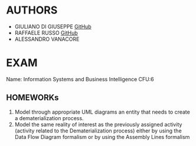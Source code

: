 # AUTHORS
- GIULIANO DI GIUSEPPE [GitHub](https://github.com/GiulianoDiGiuseppe)
- RAFFAELE RUSSO [GitHub](https://github.com/RaffaeleRusso)
- ALESSANDRO VANACORE

# EXAM
Name: Information Systems and Business Intelligence
CFU:6

## HOMEWORKs
1. Model through appropriate UML diagrams an entity that needs to create a dematerialization process. 
2. Model the same reality of interest as the previously assigned activity (activity related to the Dematerialization process) either by using the Data Flow Diagram formalism or by using the Assembly Lines formalism
